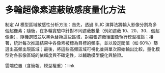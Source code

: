 # 多輪超像素遮蔽敏感度量化方法

制定 AI 模型區域敏感性分析方法：首先，透過 SLIC 演算法將輸入影像分割為多個超像素；隨後，在多輪實驗中針對不同遮蔽數量（例如遮蔽 10、20、30… 個超像素），隨機選取並以黑色替換這些區域，對每張遮蔽後圖像執行模型推論；接著，統計每次推論結果中各像素被標為目標的頻率，並以設定閾值（如 60%）篩選出高頻出現區域；最後，將這些高頻區域可視化並與單次原始輸出比較，量化模型對各影像區域的依賴度與不確定性，以輔助模型優化與驗證。

雲端位置（含簡報、模型權重）：link
